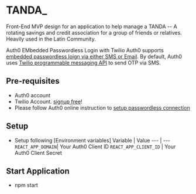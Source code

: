 # TANDA_
Front-End MVP design for an application to help manage a TANDA -- A rotating savings and credit association for a group of friends or relatives. Heavily used in the Latin Community.

Auth0 EMbedded Passwordless Login with Twilio
Auth0 supports [embedded passwordless loign via either SMS or Email](https://auth0.com/docs/authenticate/passwordless/implement-login/embedded-login). By default, Auth0 uses [Twilio programmable messaging API](https://www.twilio.com/docs/sms/api) to send OTP via SMS.

## Pre-requisites
* Auth0 account
* Twilio Account. [signup free](https://www.twilio.com/try-twilio)!
*  Please follow Auth0 online instruction to [setup passwordless connection](https://auth0.com/docs/connections/passwordless/authentication-factors/sms-otp)

## Setup
* Setup following [Environment variables]
Variable | Value 
--- | --- 
`REACT_APP_DOMAIN`| Your Auth0 Client ID 
`REACT_APP_CLIENT_ID` | Your Auth0 Client Secret

## Start Application

* npm start
